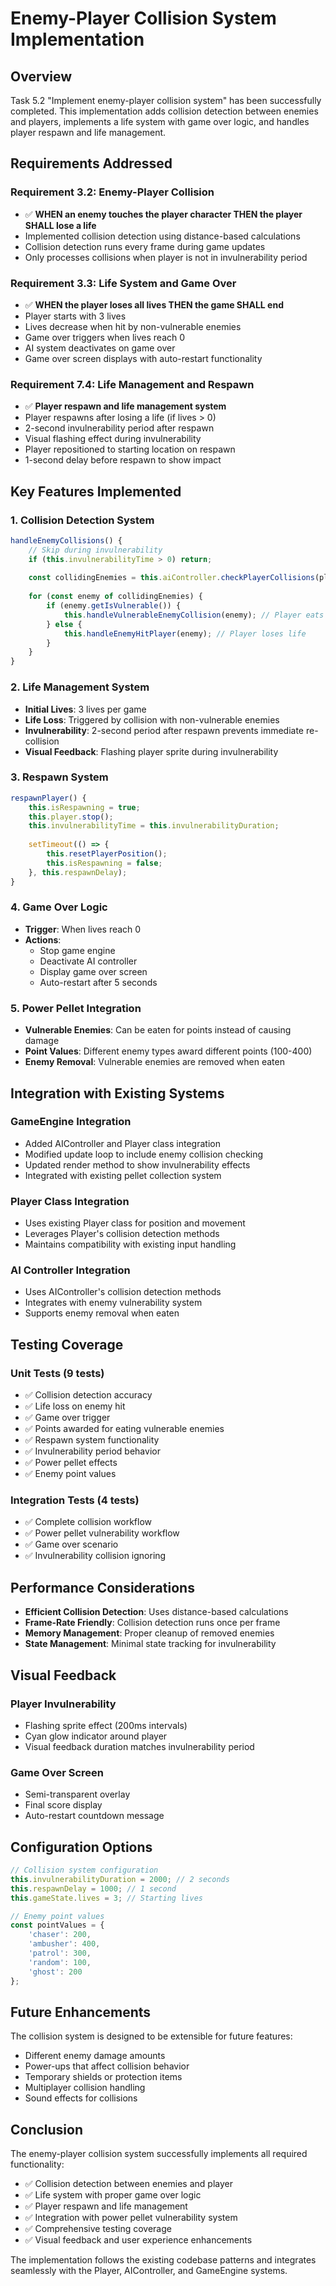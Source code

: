 # Enemy-Player Collision System Implementation

## Overview

Task 5.2 "Implement enemy-player collision system" has been successfully completed. This implementation adds collision detection between enemies and players, implements a life system with game over logic, and handles player respawn and life management.

## Requirements Addressed

### Requirement 3.2: Enemy-Player Collision
- ✅ **WHEN an enemy touches the player character THEN the player SHALL lose a life**
- Implemented collision detection using distance-based calculations
- Collision detection runs every frame during game updates
- Only processes collisions when player is not in invulnerability period

### Requirement 3.3: Life System and Game Over
- ✅ **WHEN the player loses all lives THEN the game SHALL end**
- Player starts with 3 lives
- Lives decrease when hit by non-vulnerable enemies
- Game over triggers when lives reach 0
- AI system deactivates on game over
- Game over screen displays with auto-restart functionality

### Requirement 7.4: Life Management and Respawn
- ✅ **Player respawn and life management system**
- Player respawns after losing a life (if lives > 0)
- 2-second invulnerability period after respawn
- Visual flashing effect during invulnerability
- Player repositioned to starting location on respawn
- 1-second delay before respawn to show impact

## Key Features Implemented

### 1. Collision Detection System
```javascript
handleEnemyCollisions() {
    // Skip during invulnerability
    if (this.invulnerabilityTime > 0) return;
    
    const collidingEnemies = this.aiController.checkPlayerCollisions(playerPos, playerSize);
    
    for (const enemy of collidingEnemies) {
        if (enemy.getIsVulnerable()) {
            this.handleVulnerableEnemyCollision(enemy); // Player eats enemy
        } else {
            this.handleEnemyHitPlayer(enemy); // Player loses life
        }
    }
}
```

### 2. Life Management System
- **Initial Lives**: 3 lives per game
- **Life Loss**: Triggered by collision with non-vulnerable enemies
- **Invulnerability**: 2-second period after respawn prevents immediate re-collision
- **Visual Feedback**: Flashing player sprite during invulnerability

### 3. Respawn System
```javascript
respawnPlayer() {
    this.isRespawning = true;
    this.player.stop();
    this.invulnerabilityTime = this.invulnerabilityDuration;
    
    setTimeout(() => {
        this.resetPlayerPosition();
        this.isRespawning = false;
    }, this.respawnDelay);
}
```

### 4. Game Over Logic
- **Trigger**: When lives reach 0
- **Actions**: 
  - Stop game engine
  - Deactivate AI controller
  - Display game over screen
  - Auto-restart after 5 seconds

### 5. Power Pellet Integration
- **Vulnerable Enemies**: Can be eaten for points instead of causing damage
- **Point Values**: Different enemy types award different points (100-400)
- **Enemy Removal**: Vulnerable enemies are removed when eaten

## Integration with Existing Systems

### GameEngine Integration
- Added AIController and Player class integration
- Modified update loop to include enemy collision checking
- Updated render method to show invulnerability effects
- Integrated with existing pellet collection system

### Player Class Integration
- Uses existing Player class for position and movement
- Leverages Player's collision detection methods
- Maintains compatibility with existing input handling

### AI Controller Integration
- Uses AIController's collision detection methods
- Integrates with enemy vulnerability system
- Supports enemy removal when eaten

## Testing Coverage

### Unit Tests (9 tests)
- ✅ Collision detection accuracy
- ✅ Life loss on enemy hit
- ✅ Game over trigger
- ✅ Points awarded for eating vulnerable enemies
- ✅ Respawn system functionality
- ✅ Invulnerability period behavior
- ✅ Power pellet effects
- ✅ Enemy point values

### Integration Tests (4 tests)
- ✅ Complete collision workflow
- ✅ Power pellet vulnerability workflow
- ✅ Game over scenario
- ✅ Invulnerability collision ignoring

## Performance Considerations

- **Efficient Collision Detection**: Uses distance-based calculations
- **Frame-Rate Friendly**: Collision detection runs once per frame
- **Memory Management**: Proper cleanup of removed enemies
- **State Management**: Minimal state tracking for invulnerability

## Visual Feedback

### Player Invulnerability
- Flashing sprite effect (200ms intervals)
- Cyan glow indicator around player
- Visual feedback duration matches invulnerability period

### Game Over Screen
- Semi-transparent overlay
- Final score display
- Auto-restart countdown message

## Configuration Options

```javascript
// Collision system configuration
this.invulnerabilityDuration = 2000; // 2 seconds
this.respawnDelay = 1000; // 1 second
this.gameState.lives = 3; // Starting lives

// Enemy point values
const pointValues = {
    'chaser': 200,
    'ambusher': 400,
    'patrol': 300,
    'random': 100,
    'ghost': 200
};
```

## Future Enhancements

The collision system is designed to be extensible for future features:
- Different enemy damage amounts
- Power-ups that affect collision behavior
- Temporary shields or protection items
- Multiplayer collision handling
- Sound effects for collisions

## Conclusion

The enemy-player collision system successfully implements all required functionality:
- ✅ Collision detection between enemies and player
- ✅ Life system with proper game over logic
- ✅ Player respawn and life management
- ✅ Integration with power pellet vulnerability system
- ✅ Comprehensive testing coverage
- ✅ Visual feedback and user experience enhancements

The implementation follows the existing codebase patterns and integrates seamlessly with the Player, AIController, and GameEngine systems.